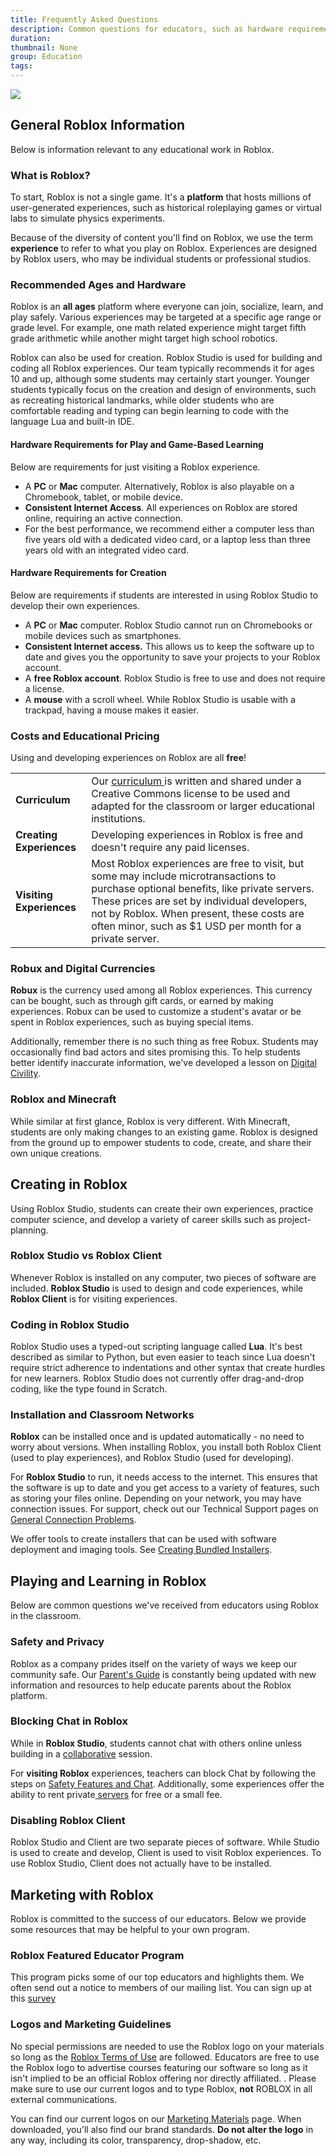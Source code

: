 ```yaml
---
title: Frequently Asked Questions
description: Common questions for educators, such as hardware requirements, costs associated, and suggested age ranges.
duration:
thumbnail: None
group: Education
tags:
---
```


<img src="../../assets/education/stock-graphics/hero-spaceStudents.jpg" />

## General Roblox Information

Below is information relevant to any educational work in Roblox.

### What is Roblox?

To start, Roblox is not a single game. It's a **platform** that hosts millions of user-generated experiences, such as historical roleplaying games or virtual labs to simulate physics experiments.

Because of the diversity of content you'll find on Roblox, we use the term **experience** to refer to what you play on Roblox. Experiences are designed by Roblox users, who may be individual students or professional studios.

### Recommended Ages and Hardware

Roblox is an **all ages** platform where everyone can join, socialize, learn, and play safely. Various experiences may be targeted at a specific age range or grade level. For example, one math related experience might target fifth grade arithmetic while another might target high school robotics.

Roblox can also be used for creation. Roblox Studio is used for building and coding all Roblox experiences. Our team typically recommends it for ages 10 and up, although some students may certainly start younger. Younger students typically focus on the creation and design of environments, such as recreating historical landmarks, while older students who are comfortable reading and typing can begin learning to code with the language Lua and built-in IDE.

#### Hardware Requirements for Play and Game-Based Learning

Below are requirements for just visiting a Roblox experience.

- A **PC** or **Mac** computer. Alternatively, Roblox is also playable on a Chromebook, tablet, or mobile device.
- **Consistent Internet Access**. All experiences on Roblox are stored online, requiring an active connection.
- For the best performance, we recommend either a computer less than five years old with a dedicated video card, or a laptop less than three years old with an integrated video card.

#### Hardware Requirements for Creation

Below are requirements if students are interested in using Roblox Studio to develop their own experiences.

- A **PC** or **Mac** computer. Roblox Studio cannot run on Chromebooks or mobile devices such as smartphones.
- **Consistent Internet access.** This allows us to keep the software up to date and gives you the opportunity to save your projects to your Roblox account.
- A **free Roblox account**. Roblox Studio is free to use and does not require a license.
- A **mouse** with a scroll wheel. While Roblox Studio is usable with a trackpad, having a mouse makes it easier.

### Costs and Educational Pricing

Using and developing experiences on Roblox are all **free**!

<table>
<tbody>
<tr>
<td>
<strong>Curriculum</strong>
</td>
<td>
Our <a href="../../education/support/education-content.md">curriculum </a>is written and shared under a Creative Commons license to be used and adapted for the classroom or larger educational institutions.
</td>
</tr>

<tr>
<td>
<strong>Creating Experiences</strong>
</td>
<td>
Developing experiences in Roblox is free and doesn't require any paid licenses.
</td>
</tr>

<tr>
<td>
<strong>Visiting Experiences</strong>
</td>
<td>
Most Roblox experiences are free to visit, but some may include microtransactions to purchase optional benefits, like private servers. These prices are set by individual developers, not by Roblox. When present, these costs are often minor, such as $1 USD per month for a private server.
</td>
</tr>
</tbody>
</table>

### Robux and Digital Currencies

**Robux** is the currency used among all Roblox experiences. This currency can be bought, such as through gift cards, or earned by making experiences. Robux can be used to customize a student's avatar or be spent in Roblox experiences, such as buying special items.

Additionally, remember there is no such thing as free Robux. Students may occasionally find bad actors and sites promising this. To help students better identify inaccurate information, we've developed a lesson on <a href="../../education/resources/intro-to-digital-civility.md">Digital Civility</a>.

### Roblox and Minecraft

While similar at first glance, Roblox is very different. With Minecraft, students are only making changes to an existing game. Roblox is designed from the ground up to empower students to code, create, and share their own unique creations.

## Creating in Roblox

Using Roblox Studio, students can create their own experiences, practice computer science, and develop a variety of career skills such as project-planning.

### Roblox Studio vs Roblox Client

Whenever Roblox is installed on any computer, two pieces of software are included. **Roblox Studio** is used to design and code experiences, while **Roblox Client** is for visiting experiences.

### Coding in Roblox Studio

Roblox Studio uses a typed-out scripting language called **Lua**. It's best described as similar to Python, but even easier to teach since Lua doesn't require strict adherence to indentations and other syntax that create hurdles for new learners. Roblox Studio does not currently offer drag-and-drop coding, like the type found in Scratch.

### Installation and Classroom Networks

**Roblox** can be installed once and is updated automatically - no need to worry about versions. When installing Roblox, you install both Roblox Client (used to play experiences), and Roblox Studio (used for developing).

For **Roblox Studio** to run, it needs access to the internet. This ensures that the software is up to date and you get access to a variety of features, such as storing your files online. Depending on your network, you may have connection issues. For support, check out our Technical Support pages on <a href="https://en.help.roblox.com/hc/en-us/articles/203312880">General Connection Problems</a>.

We offer tools to create installers that can be used with software deployment and imaging tools. See [Creating Bundled Installers](../../education/support/creating-bundled-installers.md).

## Playing and Learning in Roblox

Below are common questions we've received from educators using Roblox in the classroom.

### Safety and Privacy

Roblox as a company prides itself on the variety of ways we keep our community safe. Our <a href="https://corp.roblox.com/parents/">Parent's Guide</a> is constantly being updated with new information and resources to help educate parents about the Roblox platform.

### Blocking Chat in Roblox

While in **Roblox Studio**, students cannot chat with others online unless building in a [collaborative](../../projects/collaboration.md) session.

For **visiting Roblox** experiences, teachers can block Chat by following the steps on <a href="https://en.help.roblox.com/hc/en-us/articles/203313120-Safety-Features-Chat-Privacy-Filtering">Safety Features and Chat</a>. Additionally, some experiences offer the ability to rent private<a href="../../education/support/private-servers-for-classroom-use.md"> servers</a> for free or a small fee.

### Disabling Roblox Client

Roblox Studio and Client are two separate pieces of software. While Studio is used to create and develop, Client is used to visit Roblox experiences. To use Roblox Studio, Client does not actually have to be installed.

## Marketing with Roblox

Roblox is committed to the success of our educators. Below we provide some resources that may be helpful to your own program.

### Roblox Featured Educator Program

This program picks some of our top educators and highlights them. We often send out a notice to members of our mailing list. You can sign up at this [survey](https://roblox.qualtrics.com/jfe/form/SV_3wmxTflT51MQDPM)

### Logos and Marketing Guidelines

No special permissions are needed to use the Roblox logo on your materials so long as the <a href="https://en.help.roblox.com/hc/en-us/articles/115004647846-Roblox-Terms-of-Use">Roblox Terms of Use</a> are followed. Educators are free to use the Roblox logo to advertise courses featuring our software so long as it isn't implied to be an official Roblox offering nor directly affiliated. . Please make sure to use our current logos and to type Roblox, **not** ROBLOX in all external communications.

You can find our current logos on our <a href="../../education/resources/marketing-materials.md">Marketing Materials</a> page. When downloaded, you'll also find our brand standards. **Do not alter the logo** in any way, including its color, transparency, drop-shadow, etc.
